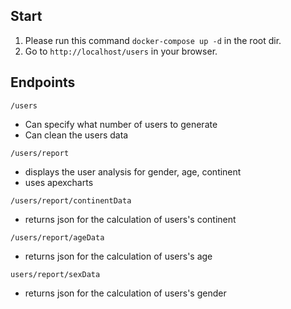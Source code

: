 ## Start
1. Please run this command `docker-compose up -d` in the root dir.
2. Go to `http://localhost/users` in your browser.


## Endpoints

`/users`
 - Can specify what number of users to generate
 - Can clean the users data

 `/users/report`
 - displays the user analysis for gender, age, continent
 - uses apexcharts

 `/users/report/continentData`
 - returns json for the calculation of users's continent

`/users/report/ageData`
- returns json for the calculation of users's age

`users/report/sexData`
- returns json for the calculation of users's gender